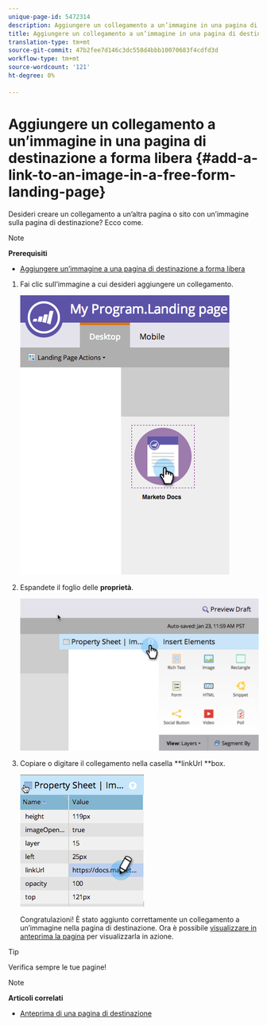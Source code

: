 ```yaml
---
unique-page-id: 5472314
description: Aggiungere un collegamento a un’immagine in una pagina di destinazione a forma libera - Marketo Docs - Documentazione prodotto
title: Aggiungere un collegamento a un’immagine in una pagina di destinazione a forma libera
translation-type: tm+mt
source-git-commit: 47b2fee7d146c3dc558d4bbb10070683f4cdfd3d
workflow-type: tm+mt
source-wordcount: '121'
ht-degree: 0%

---
```



# Aggiungere un collegamento a un’immagine in una pagina di destinazione a forma libera {#add-a-link-to-an-image-in-a-free-form-landing-page}

Desideri creare un collegamento a un’altra pagina o sito con un’immagine sulla pagina di destinazione? Ecco come.

>[!NOTE]
>
>**Prerequisiti**
>
>* [Aggiungere un’immagine a una pagina di destinazione a forma libera](add-an-image-to-a-free-form-landing-page.md)

>



1. Fai clic sull’immagine a cui desideri aggiungere un collegamento.

   ![](assets/click-on-image.png)

1. Espandete il foglio delle **proprietà**.

   ![](assets/image2015-5-21-15-3a42-3a27.png)

1. Copiare o digitare il collegamento nella casella **linkUrl **box.

   ![](assets/add-link.png)

   Congratulazioni! È stato aggiunto correttamente un collegamento a un’immagine nella pagina di destinazione. Ora è possibile [visualizzare in anteprima la pagina](../../../../product-docs/demand-generation/landing-pages/landing-page-actions/preview-a-landing-page.md) per visualizzarla in azione.

>[!TIP]
>
>Verifica sempre le tue pagine!

>[!NOTE]
>
>**Articoli correlati**
>
>* [Anteprima di una pagina di destinazione](../../../../product-docs/demand-generation/landing-pages/landing-page-actions/preview-a-landing-page.md)

>



